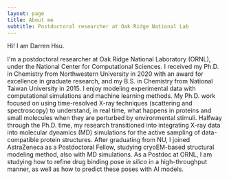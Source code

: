 ```yaml
---
layout: page
title: About me
subtitle: Postdoctoral researcher at Oak Ridge National Lab 
---
```


Hi! I am Darren Hsu.
 
I'm a postdoctoral researcher at Oak Ridge National Laboratory (ORNL), under the National Center for Computational Sciences. 
I received my Ph.D. in Chemistry from Northwestern University in 2020 with an award for excellence in graduate research,
and my B.S. in Chemistry from National Taiwan University in 2015.
I enjoy modeling experimental data with computational simulations and machine learning methods.
My Ph.D. work focused on using time-resolved X-ray techniques (scattering and spectroscopy) to understand, in real time, what happens in proteins and small molecules when they are perturbed by environmental stimuli.
Halfway through the Ph.D. time, my research transitioned into integrating X-ray data into molecular dynamics (MD) simulations for the active sampling of data-compatible protein structures.
After graduating from NU, I joined AstraZeneca as a Postdoctoral Fellow, studying cryoEM-based structural modeling method, also with MD simulations.
As a Postdoc at ORNL, I am studying how to refine drug binding pose _in silico_ in a high-throughput manner, as well as how to predict these poses with AI models.


